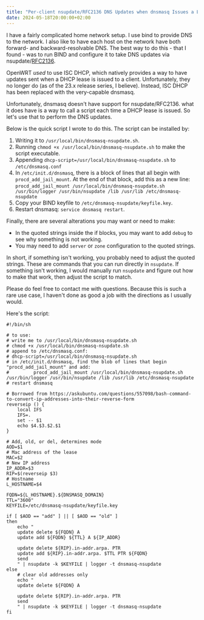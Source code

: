 ```yaml
---
title: "Per-client nsupdate/RFC2136 DNS Updates when dnsmasq Issues a Lease"
date: 2024-05-18T20:00:00+02:00
---
```


I have a fairly complicated home network setup. I use bind to provide DNS to the network. I also like to have each host on the network have both forward- and backward-resolvable DNS. The best way to do this - that I found - was to run BIND and configure it to take DNS updates via nsupdate/[RFC2136](https://www.rfc-editor.org/rfc/rfc2136).

OpenWRT *used* to use ISC DHCP, which natively provides a way to have updates sent when a DHCP lease is issued to a client.  Unfortunately, they no longer do (as of the 23.x release series, I believe). Instead, ISC DHCP has been replaced with the very-capable dnsmasq.

Unfortunately, dnsmasq doesn't have support for nsupdate/RFC2136. what it does have is a way to call a script each time a DHCP lease is issued. So let's use that to perform the DNS updates.

Below is the quick script I wrote to do this. The script can be installed by:

1. Writing it to `/usr/local/bin/dnsmasq-nsupdate.sh`.
2. Running `chmod +x /usr/local/bin/dnsmasq-nsupdate.sh` to make the script executable.
3. Appending `dhcp-script=/usr/local/bin/dnsmasq-nsupdate.sh` to `/etc/dnsmasq.conf`
4. In `/etc/init.d/dnsmasq`, there is a block of lines that all begin with `procd_add_jail_mount`. At the end of that block, add this as a new line: `procd_add_jail_mount /usr/local/bin/dnsmasq-nsupdate.sh /usr/bin/logger /usr/bin/nsupdate /lib /usr/lib /etc/dnsmasq-nsupdate`
5. Copy your BIND keyfile to `/etc/dnsmasq-nsupdate/keyfile.key`.
6. Restart dnsmasq: `service dnsmasq restart`.

Finally, there are several alterations you may want or need to make:

* In the quoted strings inside the if blocks, you may want to add `debug` to see why something is not working.
* You may need to add `server` or `zone` configuration to the quoted strings.

In short, if something isn't working, you probably need to adjust the quoted strings. These are commands that you can run directly in `nsupdate`. If something isn't working, I would manually run `nsupdate` and figure out how to make that work, then adjust the script to match.

Please do feel free to contact me with questions. Because this is such a rare use case, I haven't done as good a job with the directions as I usually would.

Here's the script:

```shell
#!/bin/sh

# to use:
# write me to /usr/local/bin/dnsmasq-nsupdate.sh
# chmod +x /usr/local/bin/dnsmasq-nsupdate.sh
# append to /etc/dnsmasq.conf:
# dhcp-script=/usr/local/bin/dnsmasq-nsupdate.sh
# in /etc/init.d/dnsmasq, find the blob of lines that begin "procd_add_jail_mount" and add:
#         procd_add_jail_mount /usr/local/bin/dnsmasq-nsupdate.sh /usr/bin/logger /usr/bin/nsupdate /lib /usr/lib /etc/dnsmasq-nsupdate
# restart dnsmasq

# Borrowed from https://askubuntu.com/questions/557098/bash-command-to-convert-ip-addresses-into-their-reverse-form
reverseip () {
    local IFS
    IFS=.
    set -- $1
    echo $4.$3.$2.$1
}

# Add, old, or del, determines mode
AOD=$1
# Mac address of the lease
MAC=$2
# New IP address
IP_ADDR=$3
RIP=$(reverseip $3)
# Hostname
L_HOSTNAME=$4

FQDN=${L_HOSTNAME}.${DNSMASQ_DOMAIN}
TTL="3600"
KEYFILE=/etc/dnsmasq-nsupdate/keyfile.key

if [ $AOD == "add" ] || [ $AOD == "old" ]
then
    echo "
    update delete ${FQDN} A
    update add ${FQDN} ${TTL} A ${IP_ADDR}

    update delete ${RIP}.in-addr.arpa. PTR
    update add ${RIP}.in-addr.arpa. $TTL PTR ${FQDN}
    send
    " | nsupdate -k $KEYFILE | logger -t dnsmasq-nsupdate
else
    # clear old addresses only
    echo "
    update delete ${FQDN} A

    update delete ${RIP}.in-addr.arpa. PTR
    send
    " | nsupdate -k $KEYFILE | logger -t dnsmasq-nsupdate
fi
```